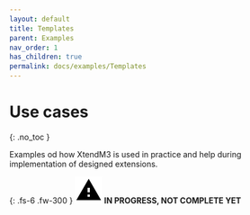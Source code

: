 ```yaml
---
layout: default
title: Templates
parent: Examples
nav_order: 1
has_children: true
permalink: docs/examples/Templates
---
```


# Use cases
{: .no_toc }

Examples od how XtendM3 is used in practice and help during implementation of designed extensions.

{: .fs-6 .fw-300 }
![](../../../assets/images/warning-24px.svg) **️IN PROGRESS, NOT COMPLETE YET**
